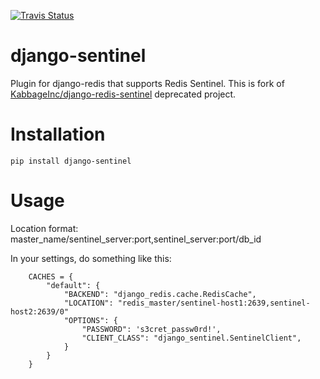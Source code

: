 [![Travis Status](https://travis-ci.org/lamoda/django-sentinel.svg?style=flat)](https://travis-ci.org/lamoda/django-sentinel)

# django-sentinel
Plugin for django-redis that supports Redis Sentinel. This is fork of [KabbageInc/django-redis-sentinel](https://github.com/KabbageInc/django-redis-sentinel) deprecated project.

# Installation

```
pip install django-sentinel
```

# Usage

Location format: master_name/sentinel_server:port,sentinel_server:port/db_id

In your settings, do something like this:

```
    CACHES = {
        "default": {
            "BACKEND": "django_redis.cache.RedisCache",
            "LOCATION": "redis_master/sentinel-host1:2639,sentinel-host2:2639/0"
            "OPTIONS": {
                "PASSWORD": 's3cret_passw0rd!',
                "CLIENT_CLASS": "django_sentinel.SentinelClient",
            }
        }
    }
```
